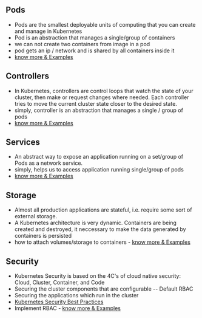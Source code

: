 ## Pods
* Pods are the smallest deployable units of computing that you can create and manage in Kubernetes
* Pod is an abstraction that manages a single/group of containers 
* we can not create two containers from image in a pod 
* pod gets an ip / network and is shared by all containers inside it 
* [know more & Examples](https://github.com/lerndevops/educka/tree/master/pods)


## Controllers
* In Kubernetes, controllers are control loops that watch the state of your cluster, then make or request changes where needed. Each controller tries to move the current cluster state closer to the desired state.
* simply, controller is an abstraction that manages a single / group of pods 
* [know more & Examples](https://github.com/lerndevops/educka/tree/master/controllers)

## Services
* An abstract way to expose an application running on a set/group of Pods as a network service.
* simply, helps us to access application running single/group of pods
* [know more & Examples](https://github.com/lerndevops/educka/tree/master/services-networks)

## Storage
* Almost all production applications are stateful, i.e. require some sort of external storage. 
* A Kubernetes architecture is very dynamic. Containers are being created and destroyed, it neccessary to make the data generated by containers is persisted
* how to attach volumes/storage to containers - [know more & Examples](https://github.com/lerndevops/educka/tree/master/storage)

## Security
* Kubernetes Security is based on the 4C's of cloud native security: Cloud, Cluster, Container, and Code
* Securing the cluster components that are configurable -- Default RBAC
* Securing the applications which run in the cluster
* [Kubernetes Security Best Practices](https://github.com/lerndevops/educka/blob/master/security/README.md)
* Implement RBAC - [know more & Examples](https://github.com/lerndevops/educka/tree/master/security)
